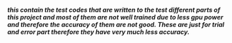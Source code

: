 ##### this contain the test  codes that are written to the test different parts of this project and most of them are not well trained due to less gpu power and therefore the accuracy of them are not good. These are just for trial and error part therefore they have very much less accuracy.
